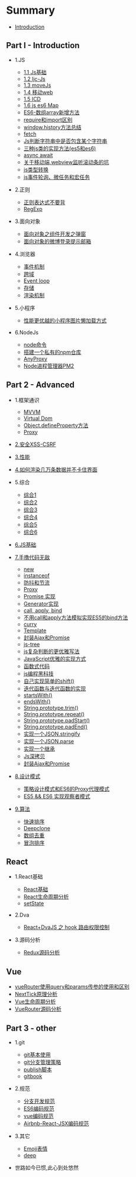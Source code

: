 # Summary

* [Introduction](README.md)
## Part I - Introduction

* 1.JS
    * [1.1 Js基础](Js/js基础/js基础.md)
    * [1.2 ljc-Js](Js/js基础/ljc-Js.md)
    * [1.3 moveJs](Js/js基础/moveJs.md)
    * [1.4 移动web](Js/js基础/移动web.md)
    * [1.5 ICD](Js/js基础/ICD.md)
    * [1.6 js es6 Map](Js/js基础/js-es6-Map.md)
    * [ES6-数组array新增方法](Js/js基础/ES6-数组array新增方法.md)
    * [require和import区别](Js/js基础/require和import区别.md)
    * [window.history方法总结](Js/js基础/window.history方法总结.md)
    * [fetch](Js/js基础/fetch.md)
    * [Js判断字符串中是否包含某个字符串](Js/js基础/Js判断字符串中是否包含某个字符串.md)
    * [三种js类的实现方法(es5和es6)](Js/js基础/三种js类的实现方法(es5和es6).md)
    * [async await](Js/js基础/async-await.md)
    * [关于移动端,webview监听滚动条的坑](Js/js基础/关于移动端,webview监听滚动条的坑.md)
    * [js类型转换](Js/js基础/js类型转换.md)
    * [js事件轮询、微任务和宏任务](Js/js基础/js事件轮询、微任务和宏任务.md)

* 2.正则
    * [正则表达式不要背](Js/正则/正则表达式不要背.md)
    * [RegExp](Js/正则/RegExp.md)
  
* 3.面向对象
  * [面向对象之组件开发之弹窗](Js/面向对象/面向对象之组件开发之弹窗.md)
  * [面向对象的微博登录提示邮箱](Js/面向对象/面向对象的微博登录提示邮箱.md)

* 4.浏览器
  * [事件机制](浏览器/事件机制.md)
  * [跨域](浏览器/跨域.md)
  * [Event loop](浏览器/Event-loop.md)
  * [存储](浏览器/存储.md)
  * [渲染机制](浏览器/渲染机制.md)

* 5.小程序
  - [性能更优越的小程序图片懒加载方式](Js/小程序/性能更优越的小程序图片懒加载方式.md)

* 6.NodeJs
  - [node命令](Node/node基础/node命令.md)
  - [搭建一个私有的npm仓库](Node/node基础/搭建一个私有的npm仓库.md)
  - [AnyProxy](Node/node基础/AnyProxy.md)
  - [Node进程管理器PM2](Node/node基础/Node进程管理器PM2.md)

## Part 2 - Advanced

* 1.框架通识
  - [MVVM](框架通识/MVVM.md)
  - [Virtual Dom](框架通识/VirtualDom.md)
  - [Object.defineProperty方法](框架通识/Object.defineProperty方法.md)
  - [Proxy](框架通识/Proxy.md)

* [2.安全XSS-CSRF](安全/安全.md)
* [3.性能](安全/性能.md)
* [4.如何渲染几万条数据并不卡住界面](面试/如何渲染几万条数据并不卡住界面.md)
* 5.综合
  - [综合1](面试/综合1.md)
  - [综合2](面试/综合2.md)
  - [综合3](面试/综合3.md)
  - [综合4](面试/综合4-vue.md)
  - [综合5](面试/综合5.md)
  - [综合6](面试/综合6.md)
* [6.JS基础](面试/Js基础.md)
* [7.手撸代码无敌](手撸代码无敌/README.md)
  - [new](手撸代码无敌/new.md)
  - [instanceof](手撸代码无敌/instanceof.md)
  - [防抖和节流](手撸代码无敌/防抖和节流.md)
  - [Proxy](手撸代码无敌/Proxy.md)
  - [Promise 实现](手撸代码无敌/Promise实现.md)
  - [Generator实现](手撸代码无敌/Generator实现.md)
  - [call, apply, bind](手撸代码无敌/call-apply-bind.md)
  - [不用call和apply方法模拟实现ES5的bind方法](手撸代码无敌/不用call和apply方法模拟实现ES5的bind方法.md)
  - [curry](手撸代码无敌/curry.md)
  - [Template](手撸代码无敌/Template.md)
  - [封装Ajax和Promise](手撸代码无敌/封装Ajax和Promise.md)
  - [js-tree](手撸代码无敌/js-tree.md)
  - [js复杂判断的更优雅写法](手撸代码无敌/js复杂判断的更优雅写法.md)
  - [JavaScript优雅的实现方式](手撸代码无敌/JavaScript优雅的实现方式.md)
  - [函数式代码](手撸代码无敌/函数式代码.md)
  - [js编程黑科技](手撸代码无敌/js编程黑科技.md)
  - [自己实现简单的shift()](手撸代码无敌/自己实现简单的shift().md)
  - [迭代函数与迭代函数的实现](手撸代码无敌/迭代函数与迭代函数的实现.md)
  - [startsWith()](手撸代码无敌/startsWith().md)
  - [endsWith()](手撸代码无敌/endsWith().md)
  - [String.prototype.trim()](手撸代码无敌/trim().md)
  - [String.prototype.repeat()](手撸代码无敌/repeat().md)
  - [String.prototype.padStart()](手撸代码无敌/padStart().md)
  - [String.prototype.padEnd()](手撸代码无敌/padEnd().md)
  - [实现一个JSON.stringify](手撸代码无敌/实现一个JSON.stringify.md)
  - [实现一个JSON.parse](手撸代码无敌/实现一个JSON.parse.md)
  - [实现一个继承](手撸代码无敌/实现一个继承.md)
  - [Js深拷贝](手撸代码无敌/JS深拷贝.md)
  - [封装Ajax和Promise](手撸代码无敌/封装Ajax和Promise.md)

* [8.设计模式]()
  - [策略设计模式和ES6的Proxy代理模式](设计模式/策略设计模式和ES6的Proxy代理模式.md)
  - [ES5 && ES6 实现观察者模式](设计模式/ES5&&ES6实现观察者模式.md)

* [9.算法]()
  - [快速排序](算法/快速排序.md)
  - [Deepclone](算法/Deepclone.md)
  - [数组去重](算法/数组去重.md)
  - [冒泡排序](算法/冒泡排序.md)

## React
* 1.React基础
    - [React基础](React/React基础/react基础.md)
    - [React生命周期分析](React/React基础/React生命周期分析.md)
    - [setState](React/React基础/setState.md)

* 2.Dva
    * [React+DvaJS 之 hook 路由权限控制](React/dva/React+DvaJS之hook路由权限控制.md)

* 3.源码分析
  - [Redux源码分析](React/源码分析/Redux源码分析.md)


## Vue
  - [vueRouter使用query和params传参的使用和区别](Vue/vueRouter使用query和params传参的使用和区别.md)
  - [NextTick原理分析](Vue/NextTick原理分析.md)
  - [Vue生命周期分析](Vue/Vue生命周期.md)
  - [VueRouter源码分析](Vue/VueRouter源码分析.md)

## Part 3 - other
- 1.git
  * [git基本使用](git/git基本使用.md)
  * [git分支管理策略](git/git分支管理策略.md)
  * [publish脚本](git/publish脚本.md)
  * [gitbook](git/gitbook.md)

- 2.规范
  * [分支开发规范](规范/分支开发规范.md)
  * [ES6编码规范](规范/es6编码规范.md)
  * [vue编码规范](规范/vue编码规范.md)
  * [Airbnb-React-JSX编码规范](规范/Airbnb-React-JSX编码规范.md)

- 3.其它
  * [Emoji表情](other/Emoji表情.md)
  * [deep]()


* 世路如今已惯,此心到处悠然